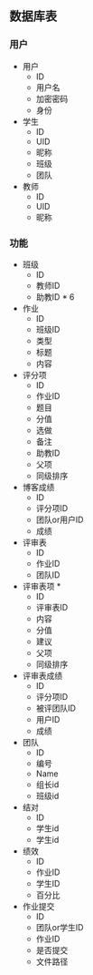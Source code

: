 ## 数据库表

### 用户

- 用户
  - ID
  - 用户名
  - 加密密码
  - 身份
- 学生
  - ID
  - UID
  - 昵称
  - 班级
  - 团队
- 教师
  - ID
  - UID
  - 昵称

### 功能

- 班级
  - ID
  - 教师ID
  - 助教ID * 6
- 作业
  - ID
  - 班级ID
  - 类型
  - 标题
  - 内容
- 评分项
  - ID
  - 作业ID
  - 题目
  - 分值
  - 选做
  - 备注
  - 助教ID
  - 父项
  - 同级排序
- 博客成绩
  - ID
  - 评分项ID
  - 团队or用户ID
  - 成绩
- 评审表
  - ID
  - 作业ID
  - 团队ID
- 评审表项 *
  -  ID
  - 评审表ID
  - 内容
  - 分值
  - 建议
  - 父项
  - 同级排序
- 评审表成绩
  - ID
  - 评分项ID
  - 被评团队ID
  - 用户ID
  - 成绩
- 团队
  - ID
  - 编号
  - Name
  - 组长id
  - 班级id
- 结对
  - ID
  - 学生id
  - 学生id
- 绩效
  - ID
  - 作业ID
  - 学生ID
  - 百分比
- 作业提交
  - ID
  - 团队or学生ID
  - 作业ID
  - 是否提交
  - 文件路径